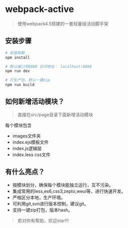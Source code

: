 # webpack-active

> 使用webpack4.5搭建的一套轻量级活动脚手架

## 安装步骤

```bash
# 安装依赖
npm install

# 默认端口号8888 访问地址： localhost:8888
npm run dev

# 打生产包，默认一键zip
npm run build
```
## 如何新增活动模块？

> 直接在src/page目录下面新增活动模块

每个模块包含

 - images文件夹
 - index.ejs模板文件
 - index.js逻辑层
 - index.less css文件

## 有什么亮点？

 - 按模块划分，确保每个模块能独立运行，互不污染。
 - 集成常用的less,es6,css3,zepto,weui等，进行快速开发。 
 - 严格区分本地，生产环境。
 - 可利用git,svn进行版本控制，建议git。
 - 支持一键zip打包，版本hash。

> 若对你有帮助，欢迎star!!!


